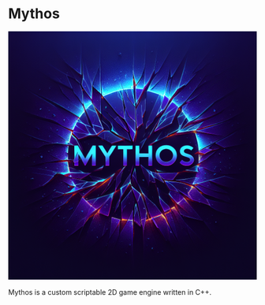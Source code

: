 # Mythos
![Mythos logo](images/Mythos_Logo.png)

Mythos is a custom scriptable 2D game engine written in C++.